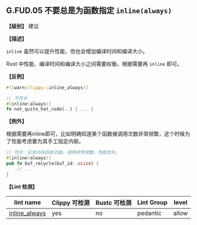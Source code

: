 ## G.FUD.05   不要总是为函数指定 `inline(always)` 

**【级别】** 建议

**【描述】**

`inline` 虽然可以提升性能，但也会增加编译时间和编译大小。

Rust 中性能、编译时间和编译大小之间需要权衡。根据需要再 `inline` 即可。

**【反例】**

```rust
#![warn(clippy::inline_always)]

// 不符合
#[inline(always)]
fn not_quite_hot_code(..) { ... }
```

**【例外】**

根据需要再inline即可，比如明确知道某个函数被调用次数非常频繁，这个时候为了性能考虑要为其手工指定内联。

```rust
// 符合：实现内存回收功能，调用非常频繁。性能优先。
#[inline(always)]
pub fn buf_recycle(buf_id: usize) {
    // ...
}
```

**【Lint 检测】**

| lint name                                                    | Clippy 可检测 | Rustc 可检测 | Lint Group | level |
| ------------------------------------------------------------ | ------------- | ------------ | ---------- | ----- |
| [inline_always](https://rust-lang.github.io/rust-clippy/master/#inline_always) | yes           | no           | pedantic   | allow |


